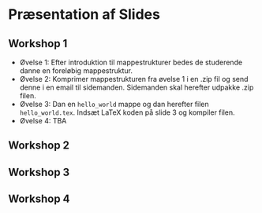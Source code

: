 # Præsentation af Slides

## Workshop 1

- Øvelse 1: Efter introduktion til mappestrukturer bedes de studerende danne en foreløbig mappestruktur.
- Øvelse 2: Komprimer mappestrukturen fra øvelse 1 i en .zip fil og send denne i en email til sidemanden. Sidemanden skal herefter udpakke .zip filen.
- Øvelse 3: Dan en `hello_world` mappe og dan herefter filen `hello_world.tex`. Indsæt LaTeX koden på slide 3 og kompiler filen.
- Øvelse 4: TBA

## Workshop 2

## Workshop 3

## Workshop 4
